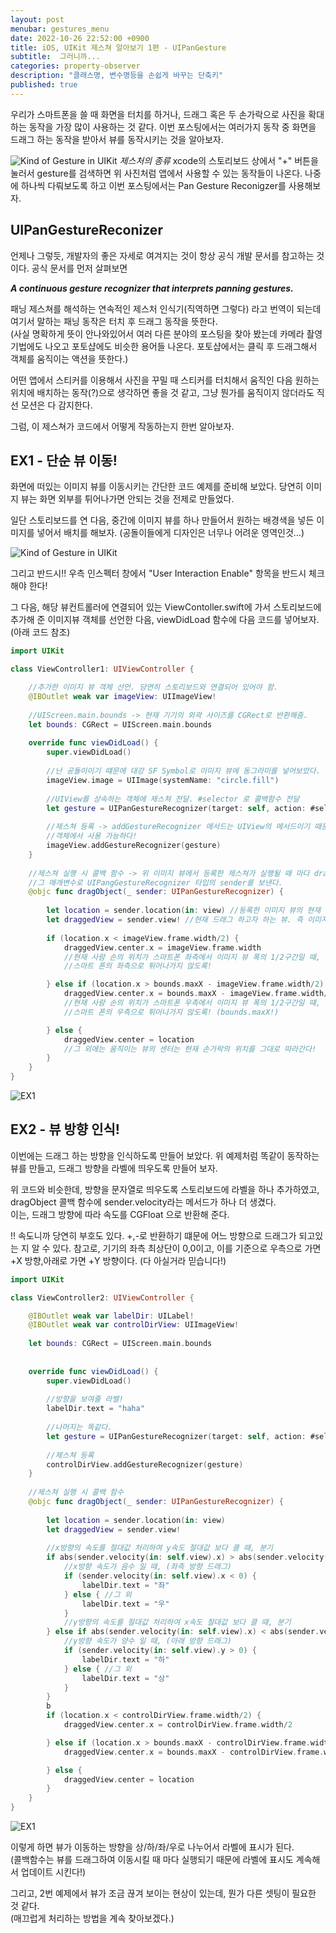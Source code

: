 ```yaml
---
layout: post
menubar: gestures_menu
date: 2022-10-26 22:52:00 +0900
title: iOS, UIKit 제스쳐 알아보기 1편 - UIPanGesture
subtitle:  그러니까...
categories: property-observer
description: "클래스명, 변수명등을 손쉽게 바꾸는 단축키"
published: true
---
```


우리가 스마트폰을 쓸 때 화면을 터치를 하거나, 드래그 혹은 두 손가락으로 사진을 확대하는 동작을 가장 많이 사용하는 것 같다.
이번 포스팅에서는 여러가지 동작 중 화면을 드래그 하는 동작을 받아서 뷰를 동작시키는 것을 알아보자.


![Kind of Gesture in UIKit](/img/2022-10-26/Gesture.png)
_제스처의 종류_
xcode의 스토리보드 상에서 "+" 버튼을 눌러서 gesture를 검색하면 위 사진처럼 앱에서 사용할 수 있는 동작들이 나온다. 나중에 하나씩 다뤄보도록 하고 이번 포스팅에서는 Pan Gesture Reconigzer를 사용해보자.

## UIPanGestureReconizer

언제나 그렇듯, 개발자의 좋은 자세로 여겨지는 것이 항상 공식 개발 문서를 참고하는 것이다. 공식 문서를 먼저 살펴보면 

***A continuous gesture recognizer that interprets panning gestures.***

패닝 제스쳐를 해석하는 연속적인 제스처 인식기(직역하면 그렇다) 라고 번역이 되는데 여기서 말하는 패닝 동작은 터치 후 드래그 동작을 뜻한다.<br>
(사실 명확하게 뜻이 안나와있어서 여러 다른 분야의 포스팅을 찾아 봤는데 카메라 촬영 기법에도 나오고 포토샵에도 비슷한 용어들 나온다. 포토샵에서는 클릭 후 드래그해서 객체를 움직이는 액션을 뜻한다.)
 
어떤 앱에서 스티커를 이용해서 사진을 꾸밀 때 스티커를 터치해서 움직인 다음 원하는 위치에 배치하는 동작(?)으로 생각하면 좋을 것 같고, 그냥 뭔가를 움직이지 않더라도 직선 모션은 다 감지한다.

그럼, 이 제스쳐가 코드에서 어떻게 작동하는지 한번 알아보자.

## EX1 - 단순 뷰 이동!
화면에 떠있는 이미지 뷰를 이동시키는 간단한 코드 예제를 준비해 보았다. 당연히 이미지 뷰는 화면 외부를 튀어나가면 안되는 것을 전제로 만들었다.

일단 스토리보드를 연 다음, 중간에 이미지 뷰를 하나 만들어서 원하는 배경색을 넣든 이미지를 넣어서 배치를 해보자.
(공돌이들에게 디자인은 너무나 어려운 영역인것...)

![Kind of Gesture in UIKit](/img/2022-10-26/UIPanGesture_1.png)

그리고 반드시!! 우측 인스펙터 창에서 "User Interaction Enable" 항목을 반드시 체크해야 한다!

그 다음, 해당 뷰컨트롤러에 연결되어 있는 ViewContoller.swift에 가서 스토리보드에 추가해 준 이미지뷰 객체를 선언한 다음, viewDidLoad 함수에 다음 코드를 넣어보자.(아래 코드 참조)

```swift
import UIKit

class ViewController1: UIViewController {

    //추가한 이미지 뷰 객체 선언. 당연히 스토리보드와 연결되어 있어야 함.
    @IBOutlet weak var imageView: UIImageView!
    
    //UIScreen.main.bounds -> 현재 기기의 외곽 사이즈를 CGRect로 반환해줌.
    let bounds: CGRect = UIScreen.main.bounds
    
    override func viewDidLoad() {
        super.viewDidLoad()
        
        //난 공돌이이기 떄문에 대강 SF Symbol로 이미지 뷰에 동그라미를 넣어보았다.
        imageView.image = UIImage(systemName: "circle.fill")
        
        //UIView를 상속하는 객체에 제스쳐 전달. #selector 로 콜백함수 전달
        let gesture = UIPanGestureRecognizer(target: self, action: #selector(dragObject))
        
        //제스쳐 등록 -> addGestureRecognizer 메서드는 UIView의 메서드이기 때문에 UIView를 상속받는 모든
        //객체에서 사용 가능하다!
        imageView.addGestureRecognizer(gesture)
    }
    
    //제스쳐 실행 시 콜백 함수 -> 위 이미지 뷰에서 등록한 제스쳐가 실행될 때 마다 dragObject를 실행시키며, 
    //그 매개변수로 UIPangGestureRecognizer 타입의 sender를 보낸다. 
    @objc func dragObject(_ sender: UIPanGestureRecognizer) {
        
        let location = sender.location(in: view) //등록한 이미지 뷰의 현재 위치
        let draggedView = sender.view! //현재 드래그 하고자 하는 뷰. 즉 이미지 뷰를 뜻한다.
        
        if (location.x < imageView.frame.width/2) { 
            draggedView.center.x = imageView.frame.width
            //현재 사람 손의 위치가 스마트폰 좌측에서 이미지 뷰 폭의 1/2구간일 때, 
            //스마트 폰의 좌측으로 튀어나가지 않도록!

        } else if (location.x > bounds.maxX - imageView.frame.width/2) {
            draggedView.center.x = bounds.maxX - imageView.frame.width/2
            //현재 사람 손의 위치가 스마트폰 우측에서 이미지 뷰 폭의 1/2구간일 떄,
            //스마트 폰의 우측으로 튀어나가지 않도록! (bounds.maxX!)

        } else {
            draggedView.center = location
            //그 외에는 움직이는 뷰의 센터는 현재 손가락의 위치를 그대로 따라간다!
        }
    }
}
```
![EX1](/img/2022-10-26/ex1.gif)

## EX2 - 뷰 방향 인식!
이번에는 드래그 하는 방향을 인식하도록 만들어 보았다. 위 예제처럼 똑같이 동작하는 뷰를 만들고, 드래그 방향을 라벨에 띄우도록 만들어 보자.

위 코드와 비슷한데, 방향을 문자열로 띄우도록 스토리보드에 라벨을 하나 추가하였고, dragObject 콜백 함수에 sender.velocity라는 메서드가 하나 더 생겼다.<br>
이는, 드래그 방향에 따라 속도를 CGFloat 으로 반환해 준다.

!! 속도니까 당연히 부호도 있다. +,-로 반환하기 떄문에 어느 방향으로 드래그가 되고있는 지 알 수 있다.
참고로, 기기의 좌측 최상단이 0,0이고, 이를 기준으로 우측으로 가면 +X 방향,아래로 가면 +Y 방향이다. (다 아실거라 믿습니다!)

```swift
import UIKit

class ViewController2: UIViewController {

    @IBOutlet weak var labelDir: UILabel!
    @IBOutlet weak var controlDirView: UIImageView!
    
    let bounds: CGRect = UIScreen.main.bounds
    
    
    override func viewDidLoad() {
        super.viewDidLoad()
        
        //방향을 보여줄 라벨!
        labelDir.text = "haha"
        
        //나머지는 똑같다.
        let gesture = UIPanGestureRecognizer(target: self, action: #selector(dragObject))
        
        //제스쳐 등록
        controlDirView.addGestureRecognizer(gesture)
    }
    
    //제스쳐 실행 시 콜백 함수
    @objc func dragObject(_ sender: UIPanGestureRecognizer) {
        
        let location = sender.location(in: view)
        let draggedView = sender.view!
        
        //x방향의 속도를 절대값 처리하여 y속도 절대값 보다 클 때, 분기
        if abs(sender.velocity(in: self.view).x) > abs(sender.velocity(in: self.view).y) {
            //x방향 속도가 음수 일 때, (좌측 방향 드래그)
            if (sender.velocity(in: self.view).x < 0) {
                labelDir.text = "좌"
            } else { //그 외
                labelDir.text = "우"
            }
            //y방향의 속도를 절대값 처리하여 x속도 절대값 보다 클 때, 분기
        } else if abs(sender.velocity(in: self.view).x) < abs(sender.velocity(in: self.view).y) {
            //y방향 속도가 양수 일 때, (아래 방향 드래그)
            if (sender.velocity(in: self.view).y > 0) {
                labelDir.text = "하"
            } else { //그 외
                labelDir.text = "상"
            }
        }
        b
        if (location.x < controlDirView.frame.width/2) {
            draggedView.center.x = controlDirView.frame.width/2

        } else if (location.x > bounds.maxX - controlDirView.frame.width/2) {
            draggedView.center.x = bounds.maxX - controlDirView.frame.width/2

        } else {
            draggedView.center = location
        }
    }
}
```
![EX1](/img/2022-10-26/ex2.gif)

이렇게 하면 뷰가 이동하는 방향을 상/하/좌/우로 나누어서 라벨에 표시가 된다. <br>
(콜백함수는 뷰를 드래그하여 이동시킬 때 마다 실행되기 때문에 라벨에 표시도 계속해서 업데이트 시킨다!)

그리고, 2번 예제에서 뷰가 조금 끊겨 보이는 현상이 있는데, 뭔가 다른 셋팅이 필요한 것 같다. <br>
(매끄럽게 처리하는 방법을 계속 찾아보겠다.)
